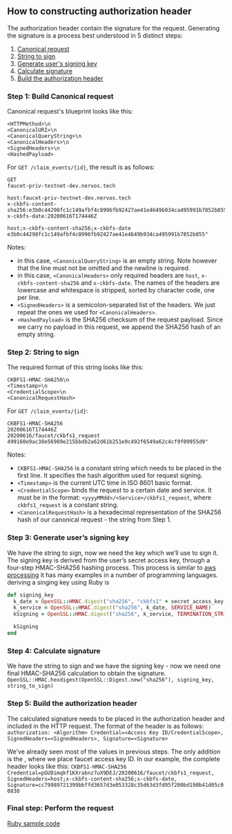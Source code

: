 ## How to constructing authorization header

The authorization header contain the signature for the request. Generating the signature is a process best understood in 5 distinct steps:
1. [Canonical request](#step-1--build-canonical-request)
2. [String to sign](#step-2--string-to-sign)
3. [Generate user's signing key](#step-3--generate-user-s-signing-key)
4. [Calculate signature](#step-4--calculate-signature)
5. [Build the authorization header](#step-5--build-the-authorization-header)

### Step 1: Build Canonical request
Canonical request's blueprint looks like this:

```
<HTTPMethod>\n
<CanonicalURI>\n
<CanonicalQueryString>\n
<CanonicalHeaders>\n
<SignedHeaders>\n
<HashedPayload>
```

For `GET /claim_events/{id}`, the result is as follows:

```
GET
faucet-priv-testnet-dev.nervos.tech

host:faucet-priv-testnet-dev.nervos.tech
x-ckbfs-content-sha256:e3b0c44298fc1c149afbf4c8996fb92427ae41e4649b934ca495991b7852b855
x-ckbfs-date:20200616T174446Z

host;x-ckbfs-content-sha256;x-ckbfs-date
e3b0c44298fc1c149afbf4c8996fb92427ae41e4649b934ca495991b7852b855"
```

Notes:
  * in this case, `<CanonicalQueryString>` is an empty string. Note however that the line must not be omitted and the newline is required.
  * in this case, `<CanonicalHeaders>` only required headers are `host`, `x-ckbfs-content-sha256` and `x-ckbfs-date`. The names of the headers are lowercase and whitespace is stripped, sorted by character code, one per line.
  * `<SignedHeaders>` is a semicolon-separated list of the headers. We just repeat the ones we used for `<CanonicalHeaders>`. 
  * `<HashedPayload>` is the SHA256 checksum of the request payload. Since we carry no payload in this request, we append the SHA256 hash of an empty string.

### Step 2: String to sign

The required format of this string looks like this:
```
CKBFS1-HMAC-SHA256\n
<Timestamp>\n
<CredentialScope>\n
<CanonicalRequestHash>
```
For `GET /claim_events/{id}`:
```
CKBFS1-HMAC-SHA256
20200616T174446Z
20200616/faucet/ckbfs1_request
499160e9ac38e56989e215bbdb2a62d61b251e9c492f6549a62c4cf9f09955d9"
```

Notes:
  * `CKBFS1-HMAC-SHA256` is a constant string which needs to be placed in the first line. It specifies the hash algorithm used for request signing.
  * `<Timestamp>` is the current UTC time in ISO 8601 basic format.
  * `<CredentialScope>` binds the request to a certain date and service. It must be in the format: `<yyyyMMdd>/<Service>/ckbfs1_request`, where `ckbfs1_request` is a constant string.
  * `<CanonicalRequestHash>` is a hexadecimal representation of the SHA256 hash of our canonical request - the string from Step 1.
    
### Step 3: Generate user’s signing key

We have the string to sign, now we need the key which we’ll use to sign it. The signing key is derived from the user’s secret access key, through a four-step HMAC-SHA256 hashing process.
This process is similar to [aws processing](https://docs.aws.amazon.com/general/latest/gr/signature-v4-examples.html) it has many examples in a number of programming languages.
deriving a singing key using Ruby is
```ruby
def signing_key
  k_date = OpenSSL::HMAC.digest("sha256", "ckbfs1" + secret_access_key, date)
  k_service = OpenSSL::HMAC.digest("sha256", k_date, SERVICE_NAME)
  kSigning = OpenSSL::HMAC.digest("sha256", k_service, TERMINATION_STR)

  kSigning
end
```

### Step 4: Calculate signature
We have the string to sign and we have the signing key - now we need one final HMAC-SHA256 calculation to obtain the signature.
`OpenSSL::HMAC.hexdigest(OpenSSL::Digest.new("sha256"), signing_key, string_to_sign)`

### Step 5: Build the authorization header
The calculated signature needs to be placed in the authorization header and included in the HTTP request. The format of the header is as follows:
`authorization: <Algorithm> Credential=<Access Key ID/CredentialScope>, SignedHeaders=<SignedHeaders>, Signature=<Signature>`

We’ve already seen most of the values in previous steps. The only addition is the <Access Key ID>, where we place faucet access key ID. In our example, the complete header looks like this:
`CKBFS1-HMAC-SHA256 Credential=pGUDimqkf1KXrabnz7uX9DEJ/20200616/faucet/ckbfs1_request, SignedHeaders=host;x-ckbfs-content-sha256;x-ckbfs-date, Signature=cc79989721399bbffd3657d3e053328c35d63d3fd95f200bd190b41d05c00830`

### Final step: Perform the request

[Ruby sample code](claim_example.rb)